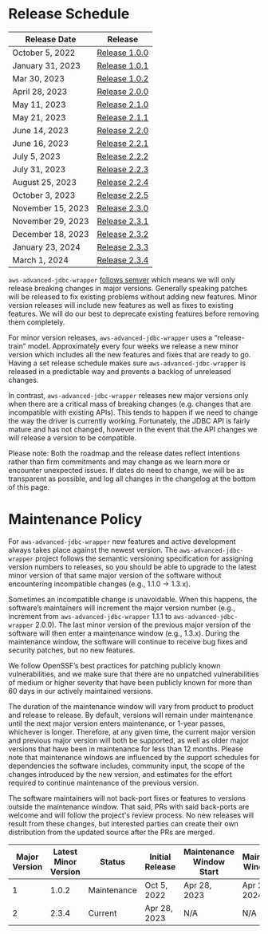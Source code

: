 # Release Schedule

| Release Date      | Release                                                                                  |
|-------------------|------------------------------------------------------------------------------------------|
| October 5, 2022   | [Release 1.0.0](https://github.com/awslabs/aws-advanced-jdbc-wrapper/releases/tag/1.0.0) |  
| January 31, 2023  | [Release 1.0.1](https://github.com/awslabs/aws-advanced-jdbc-wrapper/releases/tag/1.0.1) | 
| Mar 30, 2023      | [Release 1.0.2](https://github.com/awslabs/aws-advanced-jdbc-wrapper/releases/tag/1.0.2) |
| April 28, 2023    | [Release 2.0.0](https://github.com/awslabs/aws-advanced-jdbc-wrapper/releases/tag/2.0.0) |  
| May 11, 2023      | [Release 2.1.0](https://github.com/awslabs/aws-advanced-jdbc-wrapper/releases/tag/2.1.0) |
| May 21, 2023      | [Release 2.1.1](https://github.com/awslabs/aws-advanced-jdbc-wrapper/releases/tag/2.1.1) |
| June 14, 2023     | [Release 2.2.0](https://github.com/awslabs/aws-advanced-jdbc-wrapper/releases/tag/2.2.0) |
| June 16, 2023     | [Release 2.2.1](https://github.com/awslabs/aws-advanced-jdbc-wrapper/releases/tag/2.2.1) |
| July 5, 2023      | [Release 2.2.2](https://github.com/awslabs/aws-advanced-jdbc-wrapper/releases/tag/2.2.2) |
| July 31, 2023     | [Release 2.2.3](https://github.com/awslabs/aws-advanced-jdbc-wrapper/releases/tag/2.2.3) |
| August 25, 2023   | [Release 2.2.4](https://github.com/awslabs/aws-advanced-jdbc-wrapper/releases/tag/2.2.4) |
| October 3, 2023   | [Release 2.2.5](https://github.com/awslabs/aws-advanced-jdbc-wrapper/releases/tag/2.2.5) |
| November 15, 2023 | [Release 2.3.0](https://github.com/awslabs/aws-advanced-jdbc-wrapper/releases/tag/2.3.0) |
| November 29, 2023 | [Release 2.3.1](https://github.com/awslabs/aws-advanced-jdbc-wrapper/releases/tag/2.3.1) |
| December 18, 2023 | [Release 2.3.2](https://github.com/awslabs/aws-advanced-jdbc-wrapper/releases/tag/2.3.2) |
| January 23, 2024  | [Release 2.3.3](https://github.com/awslabs/aws-advanced-jdbc-wrapper/releases/tag/2.3.3) |
| March 1, 2024     | [Release 2.3.4](https://github.com/awslabs/aws-advanced-jdbc-wrapper/releases/tag/2.3.4) |

`aws-advanced-jdbc-wrapper` [follows semver](https://semver.org/#semantic-versioning-200) which means we will only
release breaking changes in major versions. Generally speaking patches will be released to fix existing problems without
adding new features. Minor version releases will include new features as well as fixes to existing features. We will do
our best to deprecate existing features before removing them completely.

For minor version releases, `aws-advanced-jdbc-wrapper` uses a “release-train” model. Approximately every four weeks we
release a new minor version which includes all the new features and fixes that are ready to go.
Having a set release schedule makes sure `aws-advanced-jdbc-wrapper` is released in a predictable way and prevents a
backlog of unreleased changes.

In contrast, `aws-advanced-jdbc-wrapper` releases new major versions only when there are a critical mass of
breaking changes (e.g. changes that are incompatible with existing APIs). This tends to happen if we need to
change the way the driver is currently working. Fortunately, the JDBC API is fairly mature and has not changed, however
in the event that the API changes we will release a version to be compatible.

Please note: Both the roadmap and the release dates reflect intentions rather than firm commitments and may change
as we learn more or encounter unexpected issues. If dates do need to change, we will be as transparent as possible,
and log all changes in the changelog at the bottom of this page.

# Maintenance Policy

For `aws-advanced-jdbc-wrapper` new features and active development always takes place against the newest version.
The `aws-advanced-jdbc-wrapper` project follows the semantic versioning specification for assigning version numbers
to releases, so you should be able to upgrade to the latest minor version of that same major version of the
software without encountering incompatible changes (e.g., 1.1.0 → 1.3.x).

Sometimes an incompatible change is unavoidable. When this happens, the software’s maintainers will increment
the major version number (e.g., increment from `aws-advanced-jdbc-wrapper` 1.1.1 to `aws-advanced-jdbc-wrapper` 2.0.0).
The last minor version of the previous major version of the software will then enter a maintenance window
(e.g., 1.3.x). During the maintenance window, the software will continue to receive bug fixes and security patches,
but no new features.

We follow OpenSSF’s best practices for patching publicly known vulnerabilities, and we make sure that there are
no unpatched vulnerabilities of medium or higher severity that have been publicly known for more than 60 days
in our actively maintained versions.

The duration of the maintenance window will vary from product to product and release to release.
By default, versions will remain under maintenance until the next major version enters maintenance,
or 1-year passes, whichever is longer. Therefore, at any given time, the current major version and
previous major version will both be supported, as well as older major versions that have been in maintenance
for less than 12 months. Please note that maintenance windows are influenced by the support schedules for
dependencies the software includes, community input, the scope of the changes introduced by the new version,
and estimates for the effort required to continue maintenance of the previous version.

The software maintainers will not back-port fixes or features to versions outside the maintenance window.
That said, PRs with said back-ports are welcome and will follow the project's review process.
No new releases will result from these changes, but interested parties can create their own distribution
from the updated source after the PRs are merged.

| Major Version | Latest Minor Version | Status      | Initial Release | Maintenance Window Start | Maintenance Window End |
|---------------|----------------------|-------------|-----------------|--------------------------|------------------------|
| 1             | 1.0.2                | Maintenance | Oct 5, 2022     | Apr 28, 2023             | Apr 28, 2024           | 
| 2             | 2.3.4                | Current     | Apr 28, 2023    | N/A                      | N/A                    | 
